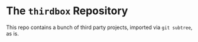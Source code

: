 # The `thirdbox` Repository

This repo contains a bunch of third party projects, imported via `git subtree`, as is.

